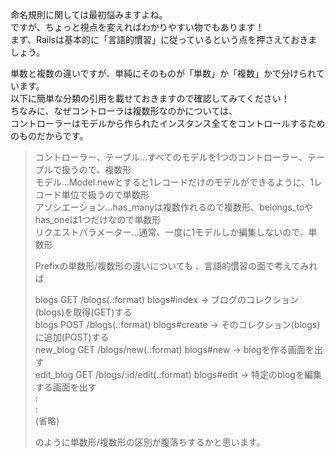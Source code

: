 命名規則に関しては最初悩みますよね。  
ですが、ちょっと視点を変えればわかりやすい物でもあります！  
まず、Railsは基本的に「言語的慣習」に従っているという点を押さえておきましょう。  

単数と複数の違いですが、単純にそのものが「単数」か「複数」かで分けられています。  
以下に簡単な分類の引用を載せておきますので確認してみてください！  
ちなみに、なぜコントローラは複数形なのかについては、  
コントローラーはモデルから作られたインスタンス全てをコントロールするためのものだからです。  

>コントローラー、テーブル…すべてのモデルを1つのコントローラー、テーブルで扱うので、複数形  
モデル…Model.newとすると1レコードだけのモデルができるように、1レコード単位で扱うので単数形  
アソシエーション…has_manyは複数作れるので複数形、belongs_toやhas_oneは1つだけなので単数形  
リクエストパラメーター…通常、一度に1モデルしか編集しないので、単数形  
>
>Prefixの単数形/複数形の違いについても 、言語的慣習の面で考えてみれば   
>
>blogs      GET    /blogs(.:format)           blogs#index   → ブログのコレクション(blogs)を取得(GET)する  
blogs      POST   /blogs(.:format)           blogs#create  → そのコレクション(blogs)に追加(POST)する  
new_blog   GET    /blogs/new(.:format)       blogs#new     → blogを作る画面を出す  
edit_blog  GET    /blogs/:id/edit(.:format)  blogs#edit    → 特定のblogを編集する画面を出す  
     :  
     :  
  (省略)  
>
>のように単数形/複数形の区別が腹落ちするかと思います。  
